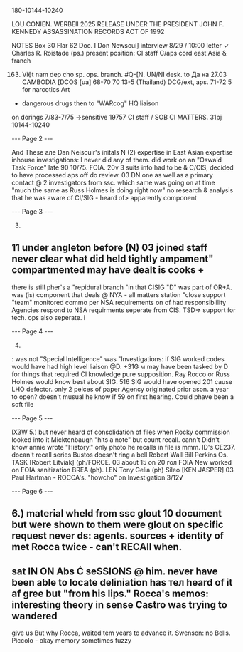 180-10144-10240

LOU CONIEN.
WERBEll
2025 RELEASE UNDER THE PRESIDENT JOHN F. KENNEDY ASSASSINATION RECORDS ACT OF 1992

NOTES
Box 30
Flar 62
Doc. I
Don Newscui] interview
8/29 / 10:00
letter ✓
Charles R. Roistade (ps.)
present position: CI staff
C/aps cord
east Asia & franch

163. Việt nam dep cho
sp. ops. branch.
#Q-[N. UN/NI desk.
to
Да
на
27.03
CAMBODIA
[DCOS [ua] 68-70
70
13-5
(Thailand) DCG/ext, aps.
71-72 5 for narcotics
Art
+ dangerous drugs
then to "WARcog" HQ liaison

on dorings
7/83-7/75
→sensitive
19757 CI staff / SOB
CI MATTERS.
31pj
10144-10240

--- Page 2 ---

And
These
але
Dan Neiscuir's
initals
N
(2)
expertise in East Asian
expertise
inhouse investigations:
I never did
any of them.
did work on
an
"Oswald Task Force"
late 90 10/75.
FOIA.
20v 3 suits
info had to be
&
C/CIS, decided to have
processed
aps off do review.
03
DN one as well as a
primary contact @
2 investigators from ssc.
which
same was going on at
time
"much the same as Russ
Holmes is doing right now"
no research & analysis
that he was aware of
CI/SIG - heard of>
apparently component

--- Page 3 ---

3.
11
under angleton before
(N) 03 joined staff
never clear what did
held tightly
ampament"
compartmented
may have dealt is cooks
+
-
there is still
pher's
a "repidural branch "in
that
CISIG
"D"
was part of OR+A.
was (is) component
that deals @ NYA - all
matters
station "close support
"team" monitored commo
per
NSA
requirements
on
of had responsiblility
Agencies respond
to NSA requirments
seperate from CIS.
TSD⇒
support for tech.
ops also seperate.
i

--- Page 4 ---

4.
:
was not "Special Intelligence"
was "Investigations:
if SIG worked codes
would have had high
level liaison @D.
+31G
м
may
have been
tasked by D for things
that required Cl knowledge
pure supposition.
Ray Rocco or Russ Holmes
would know best about
SIG.
516
SIG would have opened
201 cause LHO defector.
only 2 peices of paper
Agency originated prior
ason.
a year to open? doesn't
musual he
know if
59 on first hearing. Could
phave been a soft file

--- Page 5 ---

IX3W
5.)
but never heard of
consolidation of files
when Rocky commission
looked into it
Micktenbaugh "hits a note"
but count recall.
cann't
Didn't know annie wrote
"History."
only photo he recalls
in file is mmm.
ID's CE237.
docan't recall series
Bustos doesn't ring a bell
Robert Wall
Bill Perkins
Os.
TASK
[Robert Litviak] (ph/FORCE.
03
about 15 on 20
гол
FOIA New worked on
FOIA sanitization
BREA (ph).
LEN
Tony Gelia (ph) Sileo
[KEN JASPER] 03
Paul Hartman - ROCCA's. "howcho" on
Investigation
3/12√

--- Page 6 ---

6.)
material wheld from
ssc
glout 10 document
but were shown to them
were glout
on specific request
never ds:
agents.
sources +
identity of
met Rocca twice - can't
RECAll when.
-
sat
IN ON
Abs Ċ seSSIONS @ him.
never have been able to
locate deliniation
has
тел
heard of it
af gree
but "from his lips."
Rocca's memos: interesting
theory in sense Castro
was trying to wandered
-
give us
But
why Rocca, waited tem
years to advance it.
Swenson: no Bells.
Piccolo - okay memory
sometimes fuzzy
